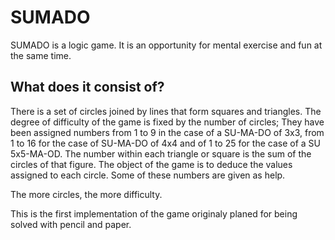 # SUMADO
SUMADO is a logic game. It is an opportunity for mental exercise and fun at the same time.
## What does it consist of?
There is a set of circles joined by lines that form squares and triangles.
The degree of difficulty of the game is fixed by the number of circles; 
They have been assigned numbers from 1 to 9 in the case of a SU-MA-DO of 3x3, from 1 to 16 for the case of SU-MA-DO of 4x4 and of 1 to 25 for the case of a SU 5x5-MA-OD. The number within each triangle or square is the sum of the circles of that figure. The object of the game is to deduce the values assigned to each circle. Some of these numbers are given as help. 

The more circles, the more difficulty.

This is the first implementation of the game originaly planed for being solved with pencil and paper.

